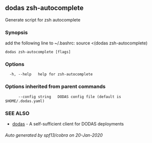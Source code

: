 ## dodas zsh-autocomplete

Generate script for zsh autocomplete

### Synopsis

add the following line to ~/.bashrc: source <(dodas zsh-autocomplete)

```
dodas zsh-autocomplete [flags]
```

### Options

```
  -h, --help   help for zsh-autocomplete
```

### Options inherited from parent commands

```
      --config string   DODAS config file (default is $HOME/.dodas.yaml)
```

### SEE ALSO

* [dodas](dodas.md)	 - A self-sufficient client for DODAS deployments

###### Auto generated by spf13/cobra on 20-Jan-2020
